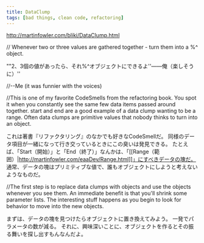 ```yaml
---
title: DataClump
tags: [bad things, clean code, refactoring]
---
```


http://martinfowler.com/bliki/DataClump.html

//    Whenever two or three values are gathered together - turn them into a $%#$%^ object.

""2、3個の値があったら、それ$%#$%^オブジェクトにできるよ''——俺（楽しそうに）''

//--Me (it was funnier with the voices)



//This is one of my favorite CodeSmells from the refactoring book. You spot it when you constantly see the same few data items passed around together. start and end are a good example of a data clump wanting to be a range. Often data clumps are primitive values that nobody thinks to turn into an object.

これは著書『リファクタリング』のなかでも好きなCodeSmellだ。
同様のデータ項目が一緒になって行き交っているときにこの臭いは発見できる。
たとえば、「Start（開始）」と「End（終了）」なんかは、「[[Range（範囲）|http://martinfowler.com/eaaDev/Range.html]]」にすべきデータの塊だ。
通常、データの塊はプリミティブな値で、誰もオブジェクトにしようと考えないようなものだ。

//The first step is to replace data clumps with objects and use the objects whenever you see them. An immediate benefit is that you'll shrink some parameter lists. The interesting stuff happens as you begin to look for behavior to move into the new objects.

まずは、データの塊を見つけたらオブジェクトに置き換えてみよう。
一発でパラメータの数が減る。
それに、興味深いことに、オブジェクトを作るとその振る舞いを探し出すもんなんだよ。

